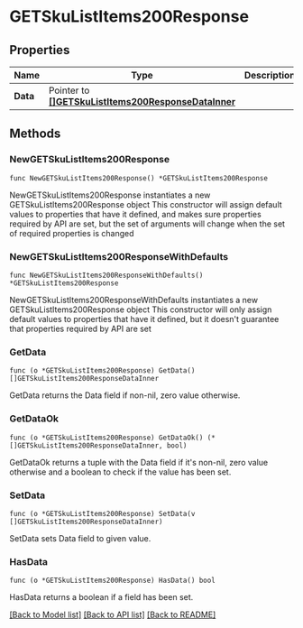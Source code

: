 # GETSkuListItems200Response

## Properties

Name | Type | Description | Notes
------------ | ------------- | ------------- | -------------
**Data** | Pointer to [**[]GETSkuListItems200ResponseDataInner**](GETSkuListItems200ResponseDataInner.md) |  | [optional] 

## Methods

### NewGETSkuListItems200Response

`func NewGETSkuListItems200Response() *GETSkuListItems200Response`

NewGETSkuListItems200Response instantiates a new GETSkuListItems200Response object
This constructor will assign default values to properties that have it defined,
and makes sure properties required by API are set, but the set of arguments
will change when the set of required properties is changed

### NewGETSkuListItems200ResponseWithDefaults

`func NewGETSkuListItems200ResponseWithDefaults() *GETSkuListItems200Response`

NewGETSkuListItems200ResponseWithDefaults instantiates a new GETSkuListItems200Response object
This constructor will only assign default values to properties that have it defined,
but it doesn't guarantee that properties required by API are set

### GetData

`func (o *GETSkuListItems200Response) GetData() []GETSkuListItems200ResponseDataInner`

GetData returns the Data field if non-nil, zero value otherwise.

### GetDataOk

`func (o *GETSkuListItems200Response) GetDataOk() (*[]GETSkuListItems200ResponseDataInner, bool)`

GetDataOk returns a tuple with the Data field if it's non-nil, zero value otherwise
and a boolean to check if the value has been set.

### SetData

`func (o *GETSkuListItems200Response) SetData(v []GETSkuListItems200ResponseDataInner)`

SetData sets Data field to given value.

### HasData

`func (o *GETSkuListItems200Response) HasData() bool`

HasData returns a boolean if a field has been set.


[[Back to Model list]](../README.md#documentation-for-models) [[Back to API list]](../README.md#documentation-for-api-endpoints) [[Back to README]](../README.md)


